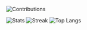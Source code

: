 ![Contributions](https://github-readme-activity-graph.vercel.app/graph?username=ITTLuffy&theme=github-dark&area=true&hide_border=true)

![Stats](https://github-readme-stats.vercel.app/api?username=ITTLuffy&show_icons=true&theme=github_dark&include_all_commits=true&count_private=true)
![Streak](https://streak-stats.demolab.com/?user=ITTLuffy&theme=github-dark)
![Top Langs](https://github-readme-stats.vercel.app/api/top-langs/?username=ITTLuffy&layout=compact&langs_count=3&theme=github_dark)
